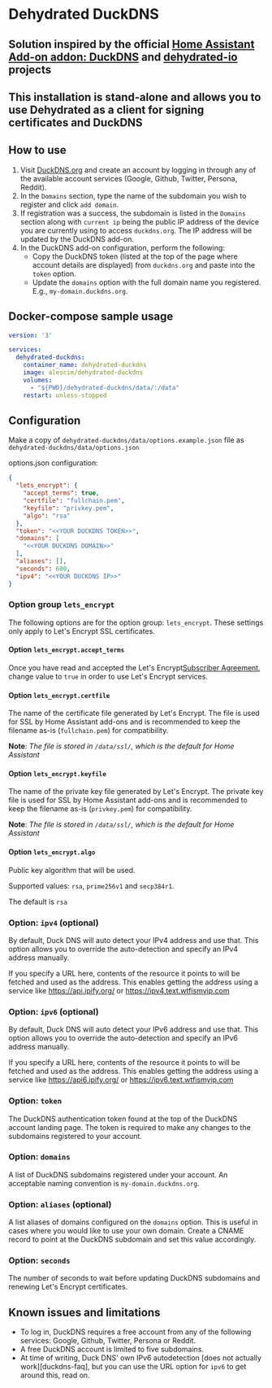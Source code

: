 # Dehydrated DuckDNS

## Solution inspired by the official [Home Assistant Add-on addon: DuckDNS](https://github.com/home-assistant/addons/tree/master/duckdns#home-assistant-add-on-duckdns) and [dehydrated-io](https://github.com/dehydrated-io/dehydrated#dehydrated-) projects

## This installation is stand-alone and allows you to use Dehydrated as a client for signing certificates and DuckDNS

## How to use

1. Visit [DuckDNS.org](https://www.duckdns.org/) and create an account by logging in through any of the available account services (Google, Github, Twitter, Persona, Reddit).
2. In the `Domains` section, type the name of the subdomain you wish to register and click `add domain`.
3. If registration was a success, the subdomain is listed in the `Domains` section along with `current ip` being the public IP address of the device you are currently using to access `duckdns.org`. The IP address will be updated by the DuckDNS add-on.
4. In the DuckDNS add-on configuration, perform the following:
    - Copy the DuckDNS token (listed at the top of the page where account details are displayed) from `duckdns.org` and paste into the `token` option.
    - Update the `domains` option with the full domain name you registered. E.g., `my-domain.duckdns.org`.

## Docker-compose sample usage
```yaml
version: '3'

services:  
  dehydrated-duckdns:
    container_name: dehydrated-duckdns
    image: alescim/dehydrated-duckdns
    volumes:
      - "${PWD}/dehydrated-duckdns/data/:/data"
    restart: unless-stopped
```

## Configuration

Make a copy of `dehydrated-duckdns/data/options.example.json` file as `dehydrated-duckdns/data/options.json`

options.json configuration:

```json
{
  "lets_encrypt": {
    "accept_terms": true,
    "certfile": "fullchain.pem",
    "keyfile": "privkey.pem",
    "algo": "rsa"
  },
  "token": "<<YOUR DUCKDNS TOKEN>>",
  "domains": [
    "<<YOUR DUCKDNS DOMAIN>>"
  ],
  "aliases": [],
  "seconds": 600,
  "ipv4": "<<YOUR DUCKDNS IP>>"
}
```

### Option group `lets_encrypt`

The following options are for the option group: `lets_encrypt`. These settings
only apply to Let's Encrypt SSL certificates.

#### Option `lets_encrypt.accept_terms`

Once you have read and accepted the Let's Encrypt[Subscriber Agreement](https://letsencrypt.org/repository/), change value to `true` in order to use Let's Encrypt services.

#### Option `lets_encrypt.certfile`

The name of the certificate file generated by Let's Encrypt. The file is used for SSL by Home Assistant add-ons and is recommended to keep the filename as-is (`fullchain.pem`) for compatibility.

**Note**: _The file is stored in `/data/ssl/`, which is the default for Home Assistant_

#### Option `lets_encrypt.keyfile`

The name of the private key file generated by Let's Encrypt. The private key file is used for SSL by Home Assistant add-ons and is recommended to keep the filename as-is (`privkey.pem`) for compatibility.

**Note**: _The file is stored in `/data/ssl/`, which is the default for Home Assistant_

#### Option `lets_encrypt.algo`

Public key algorithm that will be used.

Supported values: `rsa`, `prime256v1` and `secp384r1`. 

The default is `rsa`


### Option: `ipv4` (optional)

By default, Duck DNS will auto detect your IPv4 address and use that.
This option allows you to override the auto-detection and specify an
IPv4 address manually.

If you specify a URL here, contents of the resource it points to will be
fetched and used as the address. This enables getting the address using
a service like https://api.ipify.org/ or https://ipv4.text.wtfismyip.com

### Option: `ipv6` (optional)

By default, Duck DNS will auto detect your IPv6 address and use that.
This option allows you to override the auto-detection and specify an
IPv6 address manually.

If you specify a URL here, contents of the resource it points to will be
fetched and used as the address. This enables getting the address using
a service like https://api6.ipify.org/ or https://ipv6.text.wtfismyip.com

### Option: `token`

The DuckDNS authentication token found at the top of the DuckDNS account landing page. The token is required to make any changes to the subdomains registered to your account.

### Option: `domains`

A list of DuckDNS subdomains registered under your account. An acceptable naming convention is `my-domain.duckdns.org`.

### Option: `aliases` (optional)

A list aliases of domains configured on the `domains` option.
This is useful in cases where you would like to use your own domain.
Create a CNAME record to point at the DuckDNS subdomain and set this value accordingly.

### Option: `seconds`

The number of seconds to wait before updating DuckDNS subdomains and renewing Let's Encrypt certificates.

## Known issues and limitations

- To log in, DuckDNS requires a free account from any of the following services: Google, Github, Twitter, Persona or Reddit.
- A free DuckDNS account is limited to five subdomains.
- At time of writing, Duck DNS' own IPv6 autodetection
  [does not actually work][duckdns-faq], but you can use the URL option
  for `ipv6` to get around this, read on.
